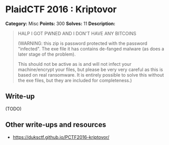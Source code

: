# PlaidCTF 2016 : Kriptovor

**Category:** Misc
**Points:** 300
**Solves:** 11
**Description:**

> HALP I GOT PWNED AND I DON'T HAVE ANY BITCOINS 
> 
> 
> 
> (WARNING: this zip is password protected with the password "infected". The exe file it has contains de-fanged malware (as does a later stage of the problem). 
> 
> 
> This should not be active as is and will not infect your machine/encrypt your files, but please be very very careful as this is based on real ransomware. It is entirely possible to solve this without the exe files, but they are included for completeness.)

## Write-up

(TODO)

## Other write-ups and resources

* <https://duksctf.github.io/PCTF2016-kriptovor/>
